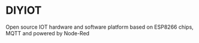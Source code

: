 # DIYIOT
Open source IOT hardware and software platform based on ESP8266 chips, MQTT and powered by Node-Red
